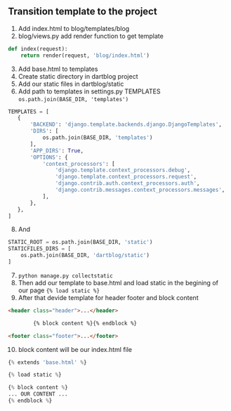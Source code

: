 ## Transition template to the project

1. Add index.html to blog/templates/blog
2. blog/views.py add render function to get template
```python
def index(request):
    return render(request, 'blog/index.html')
```
3. Add base.html to templates
4. Create static directory in dartblog project
5. Add our static files in dartblog/static
6. Add path to templates in settings.py TEMPLATES `os.path.join(BASE_DIR, 'templates')`   
 ```python
TEMPLATES = [
    {
        'BACKEND': 'django.template.backends.django.DjangoTemplates',
        'DIRS': [
            os.path.join(BASE_DIR, 'templates')
        ],
        'APP_DIRS': True,
        'OPTIONS': {
            'context_processors': [
                'django.template.context_processors.debug',
                'django.template.context_processors.request',
                'django.contrib.auth.context_processors.auth',
                'django.contrib.messages.context_processors.messages',
            ],
        },
    },
]
```
8. And
```python
STATIC_ROOT = os.path.join(BASE_DIR, 'static')
STATICFILES_DIRS = [
    os.path.join(BASE_DIR, 'dartblog/static')
]
```
7. `python manage.py collectstatic`
8. Then add our template to base.html and load static in the begining of our page `{% load static %}`
9. After that devide template for header footer and block content

```html
<header class="header">...</header>

        {% block content %}{% endblock %}

<footer class="footer">...</footer>
```
10. block content will be our index.html file
```python
{% extends 'base.html' %}

{% load static %}

{% block content %}
... OUR CONTENT ...
{% endblock %}
```